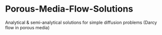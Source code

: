 # Porous-Media-Flow-Solutions
Analytical &amp; semi-analytical solutions for simple diffusion problems (Darcy flow in porous media)
